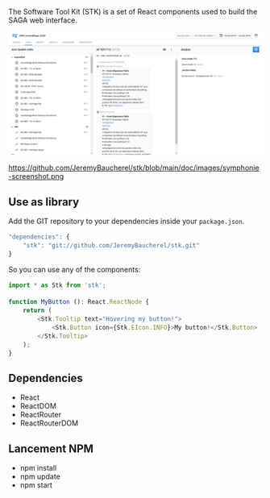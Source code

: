 The Software Tool Kit (STK) is a set of React components used to build the SAGA web interface.

<img src="https://github.com/JeremyBaucherel/stk/blob/main/doc/images/symphonie-screenshot.png?raw=true">

https://github.com/JeremyBaucherel/stk/blob/main/doc/images/symphonie-screenshot.png

## Use as library

Add the GIT repository to your dependencies inside your `package.json`.
```javascript
"dependencies": {
    "stk": "git://github.com/JeremyBaucherel/stk.git"
}
```

So you can use any of the components:
```typescript
import * as Stk from 'stk';

function MyButton (): React.ReactNode {
    return (
        <Stk.Tooltip text="Hovering my button!">
            <Stk.Button icon={Stk.EIcon.INFO}>My button!</Stk.Button>
        </Stk.Tooltip>
    );
}
```

## Dependencies
* React
* ReactDOM
* ReactRouter
* ReactRouterDOM

## Lancement NPM
* npm install
* npm update
* npm start
